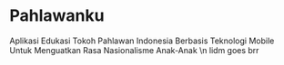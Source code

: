 # Pahlawanku
Aplikasi Edukasi Tokoh Pahlawan Indonesia Berbasis Teknologi Mobile Untuk Menguatkan Rasa Nasionalisme Anak-Anak
\n lidm goes brr
